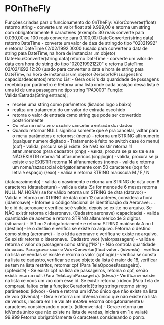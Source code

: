 # POnTheFly
Funções criadas para o funcionamento do OnTheFly:
ValorConverter(float) retorno string - converte um valor float até 9.999,00 e retorna um string com obrigatóriamente 8 caracteres
(exemplo: 30 reais converte para 0.030,00 ou 100 reais converte para 0.100,00)
DateConverter(string data) retorno DateTime - converte um valor de data de string do tipo "02021992" e retorna DateTime 02/02/1992 00:00
(usado para converter a data de string para DateTime, na hora de instanciar um objeto)
DateHourConverter(string data) retorno DateTime - converte um valor de data com hora de string do tipo "020219921220" e retorna DateTime 02/02/1992 12:20
(usado para converter a data e hora de string para DateTime, na hora de instanciar um objeto)
GeradorIdPassagens(int capacidadeacentos) retorno List<string> - Gera os id's da quantidade de passagens recebida por parâmetro e 
Retorna uma lista<string> onde cada posição dessa lista é uma id de uma passagem no tipo string "PA0000"
Função: ValidarEntrada(String entrada);
- recebe uma string como parâmetros (listados logo a baixo)
- realiza um tratamento do um valor de entrada escolhido
- retorna o valor de entrada como string que pode ser convertido posteriormente
- Ou retorna nullo se o usuário cancelar a entrada dos dados
- Quando retornar NULL significa somente que é pra cancelar, voltar para o menu
parâmetros e retornos:
(menu) - retorna um STRING alfanumerio (qualquer numero digitado - Tratamento é feito no switch case do menu)
(cpf) - valida, procura se já existe. Se NÃO existir retorna 11 alfanumericos (para cadastro)
(cnpj) - valida, procura se já existe e se NÃO EXISTIR retorna 14 alfanumericos
(cnpjlogin) - valida, procura se já existe e se EXISTIR retorna 14 alfanumericos
(nome) - valida e retorna um nome/razaosocial obrigatoriamente com 50 caracteres (oq n for letra é espaço)
(sexo) - valida e retorna STRING maiúscula M / F / N
    
(datanascimento) - valida o nascimento e retorna um STRING de data com 8 caracteres
(dataabertura) - valida a data (Se for menos de 6 meses retorna NULL NA HORA!) se for válido retorna um STRING de data
(datavoo) - Valida e retorna um STRING de data com 12 caracteres, considera a hora
(idaeronave) - Informe o código Nacional de identificação da Aeronave: ... le o id da aeronave e verifica se é valido, depois se existe no arquivo. Se NÃO existir retorna o idaeronave. (Cadastro aeronave)
(capacidade) - valida quantidade de acentos e retorna STRING alfanumérico de 3 digitos
(situacao) - lê 1 ou 2 obrigatoriamente e retorna STRING maiúscula A ou I
(destino) - le o destino e verifica se existe no arquivo. Retorna o destino como string
(aeronave) - le o id da aeronave e verifica se existe no arquivo. Se existir retorna o idaeronave. (Cadastro voo)
(valorpassagem) - valida e retorna o valor da passagem como string("N2") - Não controla quantidade de casas. Para gravar usar o ValorConverter(float valor).
(idvenda) - verifica na lista de vendas se existe e retorna o valor
(cpflogin) - verifica se consta na lista de cadastro, verificar se esse objeto da lista é maior de 18, verificar se tem na lista restritos, retornar cpf (Para TelaOpcoesPassageiro).
(cpfexiste) - Se existir cpf na lista de passageiros, retorna o cpf, senão existir retorna null. (Para TelaLoginPassageiro).
(idvoo) - Verifica se existe na lista de voos um voo com esse id. Se existir retorna o idvoo (Para Tela de compras).
faltou criar a função: GeradorId(String string) retorno string
parâmetros:
(idvoo) - Gera e retorna um idVoo único que não existe na lista de voo
(idvenda) - Gera e retorna um idVenda único que não existe na lista de vendas, iniciará em 1 e vai até 99.999
Retorna obrigatóriamente 6 caracteres considerando o ponto.
(iditemvenda) - Gera e retorna um idVenda único que não existe na lista de vendas, iniciará em 1 e vai até 99.999
Retorna obrigatóriamente 6 caracteres considerando o ponto.
